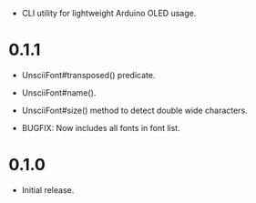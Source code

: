 * CLI utility for lightweight Arduino OLED usage.

0.1.1
=====

* UnsciiFont#transposed() predicate.

* UnsciiFont#name().

* UnsciiFont#size() method to detect double wide characters.

* BUGFIX: Now includes all fonts in font list.

0.1.0
=====

* Initial release.
